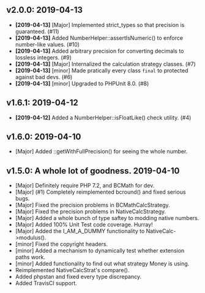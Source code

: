## v2.0.0: 2019-04-13

* **[2019-04-13]** [Major] Implemented strict_types so that precision is guaranteed. (#11)
* **[2019-04-13]** Added NumberHelper::assertIsNumeric() to enforce number-like values. (#10)
* **[2019-04-13]** Added arbitrary precision for converting decimals to lossless integers. (#9)
* **[2019-04-13]** [Major] Internalized the calculation strategy classes. (#7)
* **[2019-04-13]** [minor] Made pratically every class `final` to protected against bad devs. (#6)
* **[2019-04-13]** [minor] Upgraded to PHPUnit 8.0. (#8)

## v1.6.1: 2019-04-12

* **[2019-04-12]** Added a NumberHelper::isFloatLike() check utility. (#4)

## v1.6.0: 2019-04-10

* [Major] Added ::getWithFullPrecision() for seeing the whole number. 

## v1.5.0: A whole lot of goodness.  2019-04-10 

* [Major] Definitely require PHP 7.2, and BCMath for dev.
* [Major] (#1) Completely reimplemented bcround() and fixed serious bugs.
* [Major] Fixed the precision problems in BCMathCalcStrategy.
* [Major] Fixed the precision problems in NativeCalcStrategy.
* [Major] Added a whole bunch of type saftey to modding native numbers.
* [Major] Added 100% Unit Test code coverage. Hurray!
* [Major] Added the I_AM_A_DUMMY functionality to NativeCalc->modulus().
* [minor] Fixed the copyright headers.
* [minor] Added a mechanism to dynamically test whether extension paths work.
* [minor] Added functionality to find out what strategy Money is using.
* Reimplemented NativeCalcStrat's compare().
* Added phpstan and fixed every type discrepancy.
* Added TravisCI support.
